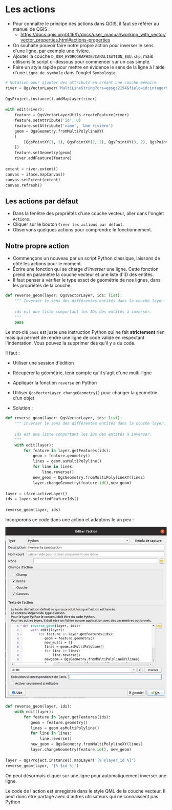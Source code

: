 # Les actions

* Pour connaître le principe des actions dans QGIS, il faut se référer au manuel de QGIS :
    * https://docs.qgis.org/3.16/fr/docs/user_manual/working_with_vector/vector_properties.html#actions-properties
* On souhaite pouvoir faire notre propre action pour inverser le sens d'une ligne, par exemple une rivière. 
* Ajouter la couche `D_OSM_HYDROGRAPHIE/CANALISATION_EAU.shp`, mais utilisons le script ci-dessous pour
  commencer sur un cas simple.
* Faire un style rapide pour mettre en évidence le sens de la ligne à l'aide d'une `Ligne de symbole` dans
  l'onglet `Symbologie`.

```python
# Notation pour ajouter des attributs en créant une couche mémoire
river = QgsVectorLayer('MultiLineString?crs=epsg:2154&field=id:integer&field=name:string(20)&index=yes', 'Rivers', 'memory')

QgsProject.instance().addMapLayer(river)

with edit(river):
    feature = QgsVectorLayerUtils.createFeature(river)
    feature.setAttribute('id', 0)
    feature.setAttribute('name', 'Une rivière')
    geom = QgsGeometry.fromMultiPolylineXY(
    [
        [QgsPointXY(1, 1), QgsPointXY(2, 2), QgsPointXY(3, 2), QgsPointXY(4, 1)]
    ])
    feature.setGeometry(geom)
    river.addFeature(feature)

extent = river.extent()
canvas = iface.mapCanvas()
canvas.setExtent(extent)
canvas.refresh()
```
  
## Les actions par défaut

* Dans la fenêtre des propriétés d'une couche vecteur, aller dans l'onglet `Actions`.
* Cliquer sur le bouton `Créer les actions par défaut`.
* Observons quelques actions pour comprendre le fonctionnement.

## Notre propre action

* Commençons un nouveau par un script Python classique, laissons de côté les actions pour le moment.
* Écrire une fonction qui se charge *d'inverser* une ligne. Cette fonction prend en paramètre la couche
  vecteur et une liste d'ID des entités.
* Il faut penser à vérifier le type exact de géométrie de nos lignes, dans les propriétés de la couche.

```python
def reverse_geom(layer: QgsVectorLayer, ids: list):
    """ Inverser le sens des différentes entités dans la couche layer.
    
    ids est une liste comportant les IDs des entités à inverser.
    """
    pass

```

Le mot-clé `pass` est juste une instruction Python qui ne fait **strictement** rien mais qui permet de rendre
une ligne de code valide en respectant l'indentation. Vous pouvez la supprimer dès qu'il y a du code.

Il faut : 

* Utiliser une session d'édition
* Récupérer la géométrie, tenir compte qu'il s'agit d'une multi-ligne
* Appliquer la fonction `reverse` en Python
* Utiliser `QgsVectorLayer.changeGeometry()` pour changer la géométrie d'un objet

* Solution :
```python
def reverse_geom(layer: QgsVectorLayer, ids: list):
    """ Inverser le sens des différentes entités dans la couche layer.
    
    ids est une liste comportant les IDs des entités à inverser.
    """
    with edit(layer):
        for feature in layer.getFeatures(ids):
            geom = feature.geometry()
            lines = geom.asMultiPolyline()
            for line in lines:
                line.reverse()
            new_geom = QgsGeometry.fromMultiPolylineXY(lines)
            layer.changeGeometry(feature.id(),new_geom)

layer = iface.activeLayer()
ids = layer.selectedFeatureIds()

reverse_geom(layer, ids)
```

Incorporons ce code dans une action et adaptons le un peu :

![Inverser canalisation](./media/action_inverser_ligne.png)

```python
def reverse_geom(layer, ids):
    with edit(layer):
        for feature in layer.getFeatures(ids):
           geom = feature.geometry()
           lines = geom.asMultiPolyline()
           for line in lines:
               line.reverse() 
           new_geom = QgsGeometry.fromMultiPolylineXY(lines)
           layer.changeGeometry(feature.id(), new_geom)

layer = QgsProject.instance().mapLayer('[% @layer_id %]')
reverse_geom(layer, '[% $id %]')
```

On peut désormais cliquer sur une ligne pour automatiquement inverser une ligne.

Le code de l'action est enregistré dans le style QML de la couche vecteur. Il peut donc être partagé avec 
d'autres utilisateurs qui ne connaissent pas Python
